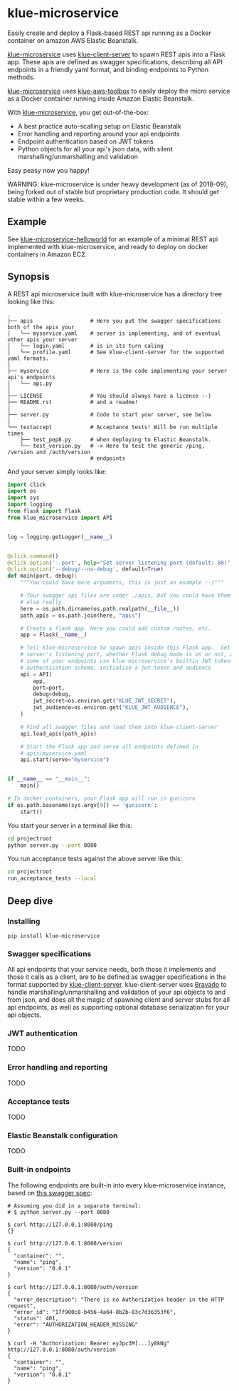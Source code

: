 # klue-microservice

Easily create and deploy a Flask-based REST api running as a Docker container
on amazon AWS Elastic Beanstalk.

[klue-microservice](https://github.com/erwan-lemonnier/klue-microservice) uses
[klue-client-server](https://github.com/erwan-lemonnier/klue-client-server) to
spawn REST apis into a Flask app. These apis are defined as swagger
specifications, describing all API endpoints in a friendly yaml format, and
binding endpoints to Python methods.

[klue-microservice](https://github.com/erwan-lemonnier/klue-microservice) uses
[klue-aws-toolbox](https://github.com/erwan-lemonnier/klue-aws-toolbox) to
easily deploy the micro service as a Docker container running inside Amazon
Elastic Beanstalk.

With [klue-microservice](https://github.com/erwan-lemonnier/klue-microservice),
you get out-of-the-box:

* A best practice auto-scalling setup on Elastic Beanstalk
* Error handling and reporting around your api endpoints
* Endpoint authentication based on JWT tokens
* Python objects for all your api's json data, with silent
marshalling/unmarshalling and validation

Easy peasy now you happy!

WARNING: klue-microservice is under heavy development (as of 2018-09), being
forked out of stable but proprietary production code. It should get stable
within a few weeks.

## Example

See
[klue-microservice-helloworld](https://github.com/erwan-lemonnier/klue-microservice-helloworld)
for an example of a minimal REST api implemented with klue-microservice, and
ready to deploy on docker containers in Amazon EC2.

## Synopsis

A REST api microservice built with klue-microservice has a directory tree
looking like this:

```
.
├── apis                  # Here you put the swagger specifications both of the apis your
│   └── myservice.yaml    # server is implementing, and of eventual other apis your server
│   └── login.yaml        # is in its turn caling
│   └── profile.yaml      # See klue-client-server for the supported yaml formats.
|
├── myservice             # Here is the code implementing your server api's endpoints
│   └── api.py
│
├── LICENSE               # You should always have a licence :-)
├── README.rst            # and a readme!
|
├── server.py             # Code to start your server, see below
|
└── testaccept            # Acceptance tests! Will be run multiple times
    ├── test_pep8.py      # when deploying to Elastic Beanstalk.
    └── test_version.py   # -> Here to test the generic /ping, /version and /auth/version
                          # endpoints
```

And your server simply looks like:

```python
import click
import os
import sys
import logging
from flask import Flask
from klue_microservice import API


log = logging.getLogger(__name__)


@click.command()
@click.option('--port', help="Set server listening port (default: 80)", default=80)
@click.option('--debug/--no-debug', default=True)
def main(port, debug):
    """You could have more arguments, this is just an example :-)"""

    # Your swagger api files are under ./apis, but you could have them anywhere
    # else really.
    here = os.path.dirname(os.path.realpath(__file__))
    path_apis = os.path.join(here, "apis")

    # Create a flask app. Here you could add custom routes, etc.
    app = Flask(__name__)

    # Tell klue-microservice to spawn apis inside this Flask app.  Set the
    # server's listening port, whether Flask debug mode is on or not, and, if
    # some of your endpoints use klue-microservice's builtin JWT token-based
    # authentication scheme, initialise a jwt token and audience
    api = API(
        app,
        port=port,
        debug=debug,
        jwt_secret=os.environ.get("KLUE_JWT_SECRET"),
        jwt_audience=os.environ.get("KLUE_JWT_AUDIENCE"),
    )

    # Find all swagger files and load them into klue-client-server
    api.load_apis(path_apis)

    # Start the Flask app and serve all endpoints defined in
    # apis/myservice.yaml
    api.start(serve="myservice")


if __name__ == "__main__":
    main()

# In docker containers, your Flask app will run in gunicorn
if os.path.basename(sys.argv[0]) == 'gunicorn':
    start()

```

You start your server in a terminal like this:

```bash
cd projectroot
python server.py --port 8080
```

You run acceptance tests against the above server like this:

```bash
cd projectroot
run_acceptance_tests --local
```

## Deep dive

### Installing

```
pip install klue-microservice
```

### Swagger specifications

All api endpoints that your service needs, both those it implements and those
it calls as a client, are to be defined as swagger specifications in the format
supported by
[klue-client-server](https://github.com/erwan-lemonnier/klue-client-server).
klue-client-server uses [Bravado](https://github.com/Yelp/bravado) to handle
marshalling/unmarshalling and validation of your api objects to and from json,
and does all the magic of spawning client and server stubs for all api
endpoints, as well as supporting optional database serialization for your api
objects.

### JWT authentication

TODO

### Error handling and reporting

TODO

### Acceptance tests

TODO

### Elastic Beanstalk configuration

TODO

### Built-in endpoints

The following endpoints are built-in into every klue-microservice instance, based
on [this swagger spec](https://github.com/erwan-lemonnier/klue-microservice/blob/master/klue_microservice/ping.yaml):

```
# Assuming you did in a separate terminal:
# $ python server.py --port 8080

$ curl http://127.0.0.1:8080/ping
{}

$ curl http://127.0.0.1:8080/version
{
  "container": "",
  "name": "ping",
  "version": "0.0.1"
}

$ curl http://127.0.0.1:8080/auth/version
{
  "error_description": "There is no Authorization header in the HTTP request",
  "error_id": "17f900c8-b456-4a64-8b2b-83c7d36353f6",
  "status": 401,
  "error": "AUTHORIZATION_HEADER_MISSING"
}

$ curl -H "Authorization: Bearer eyJpc3M[...]y8kNg" http://127.0.0.1:8080/auth/version
{
  "container": "",
  "name": "ping",
  "version": "0.0.1"
}

```
